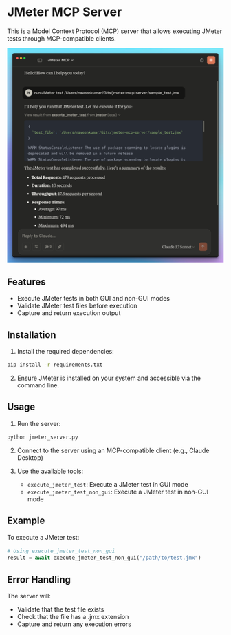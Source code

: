 # JMeter MCP Server

This is a Model Context Protocol (MCP) server that allows executing JMeter tests through MCP-compatible clients.

![Anthropic](./images/Anthropic-MCP.png)

## Features

- Execute JMeter tests in both GUI and non-GUI modes
- Validate JMeter test files before execution
- Capture and return execution output

## Installation

1. Install the required dependencies:
```bash
pip install -r requirements.txt
```

2. Ensure JMeter is installed on your system and accessible via the command line.

## Usage

1. Run the server:
```bash
python jmeter_server.py
```

2. Connect to the server using an MCP-compatible client (e.g., Claude Desktop)

3. Use the available tools:
   - `execute_jmeter_test`: Execute a JMeter test in GUI mode
   - `execute_jmeter_test_non_gui`: Execute a JMeter test in non-GUI mode

## Example

To execute a JMeter test:
```python
# Using execute_jmeter_test_non_gui
result = await execute_jmeter_test_non_gui("/path/to/test.jmx")
```

## Error Handling

The server will:
- Validate that the test file exists
- Check that the file has a .jmx extension
- Capture and return any execution errors
